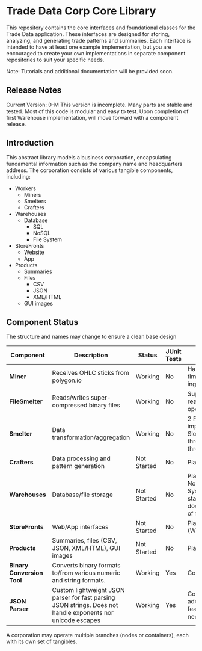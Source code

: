 # Trade Data Corp Core Library

This repository contains the core interfaces and foundational classes for the Trade Data application. These interfaces are designed for storing, analyzing, and generating trade patterns and summaries. Each interface is intended to have at least one example implementation, but you are encouraged to create your own implementations in separate component repositories to suit your specific needs.

Note: Tutorials and additional documentation will be provided soon.

## Release Notes

Current Version: 0-M
This version is incomplete. Many parts are stable and tested. Most of this code is modular and easy to test.
Upon completion of first Warehouse implementation, will move forward with a component release.

## Introduction

This abstract library models a business corporation, encapsulating fundamental information such as the company name and headquarters address. The corporation consists of various tangible components, including:
- Workers
  - Miners
  - Smelters
  - Crafters
- Warehouses
  - Database
	- SQL
	- NoSQL
	- File System
- StoreFronts
  - Website
  - App
- Products
  - Summaries
  - Files
    - CSV
	- JSON
	- XML/HTML
  - GUI images

## Component Status
The structure and names may change to ensure a clean base design

| Component | Description | Status | JUnit Tests | Notes |
|-|-|-|-|-|
| **Miner** | Receives OHLC sticks from polygon.io | Working | No | Handles real-time stick data ingestion |
| **FileSmelter** | Reads/writes super-compressed binary files | Working | No | Supports both read and write operations |
| **Smelter** | Data transformation/aggregation | Working | No | 2 File smelting implementations. Slow non-threaded, faster threaded. |
| **Crafters** | Data processing and pattern generation | Not Started | No | Planned |
| **Warehouses** | Database/file storage | Not Started | No | Planned (SQL, NoSQL, File System) Will start after documentation of file smelters |
| **StoreFronts** | Web/App interfaces | Not Started | No | Planned (Website, App) |
| **Products** | Summaries, files (CSV, JSON, XML/HTML), GUI images | Not Started | No | Planned |
| **Binary Conversion Tool** | Converts binary formats to/from various numeric and string formats. | Working | Yes | Completed |
| **JSON Parser** | Custom lightweight JSON parser for fast parsing JSON strings. Does not handle exponents nor unicode escapes | Working | Yes | Completed. Will add remaining features if needed. |


A corporation may operate multiple branches (nodes or containers), each with its own set of tangibles.
